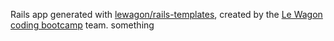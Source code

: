 Rails app generated with [lewagon/rails-templates](https://github.com/lewagon/rails-templates), created by the [Le Wagon coding bootcamp](https://www.lewagon.com) team.
something
